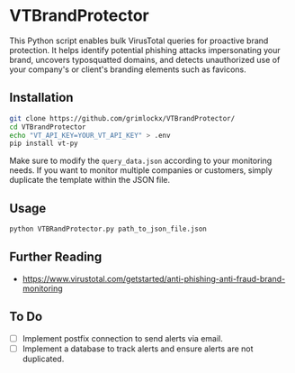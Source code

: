 # VTBrandProtector
This Python script enables bulk VirusTotal queries for proactive brand protection. It helps identify potential phishing attacks impersonating your brand, uncovers typosquatted domains, and detects unauthorized use of your company's or client's branding elements such as favicons.

## Installation

```bash
git clone https://github.com/grimlockx/VTBrandProtector/
cd VTBrandProtector
echo "VT_API_KEY=YOUR_VT_API_KEY" > .env
pip install vt-py
```

Make sure to modify the `query_data.json` according to your monitoring needs. If you want to monitor multiple companies or customers, simply duplicate the template within the JSON file.

## Usage
```bash
python VTBRandProtector.py path_to_json_file.json
```

## Further Reading
- https://www.virustotal.com/getstarted/anti-phishing-anti-fraud-brand-monitoring

## To Do
- [ ] Implement postfix connection to send alerts via email.
- [ ] Implement a database to track alerts and ensure alerts are not duplicated.
